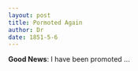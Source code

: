 ```yaml
---
layout: post
title: Pormoted Again
author: Dr
date: 1851-5-6
---
```


**Good News**: I have been promoted ...
